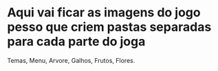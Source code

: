 Aqui vai ficar as imagens do jogo pesso que criem pastas separadas para cada parte do joga
=====================================
Temas,
Menu,
Arvore,
Galhos,
Frutos,
Flores.
